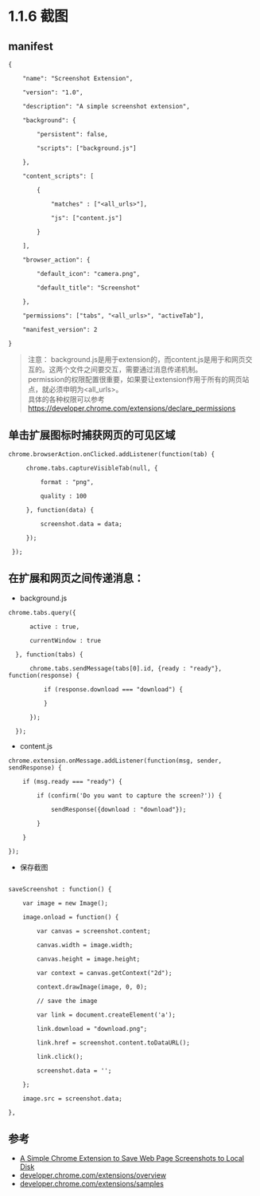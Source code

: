 # 1.1.6 截图

## manifest 

```
{
 
    "name": "Screenshot Extension",
 
    "version": "1.0",
 
    "description": "A simple screenshot extension",
 
    "background": {
 
        "persistent": false,
 
        "scripts": ["background.js"]
 
    },
 
    "content_scripts": [
 
        {
 
            "matches" : ["<all_urls>"],
 
            "js": ["content.js"]
 
        }
 
    ],
 
    "browser_action": {
 
        "default_icon": "camera.png",
 
        "default_title": "Screenshot"
 
    },
 
    "permissions": ["tabs", "<all_urls>", "activeTab"],
 
    "manifest_version": 2
 
}
```

>注意： 
background.js是用于extension的，而content.js是用于和网页交互的。这两个文件之间要交互，需要通过消息传递机制。  
permission的权限配置很重要，如果要让extension作用于所有的网页站点，就必须申明为<all_urls>。  
具体的各种权限可以参考 https://developer.chrome.com/extensions/declare_permissions

## 单击扩展图标时捕获网页的可见区域

```
chrome.browserAction.onClicked.addListener(function(tab) {
 
     chrome.tabs.captureVisibleTab(null, {
 
         format : "png",
 
         quality : 100
 
     }, function(data) {
 
         screenshot.data = data;
 
     });
 
 });
```

## 在扩展和网页之间传递消息：

- background.js
```
chrome.tabs.query({
 
      active : true,
 
      currentWindow : true
 
  }, function(tabs) {
 
      chrome.tabs.sendMessage(tabs[0].id, {ready : "ready"}, function(response) {
 
          if (response.download === "download") {
 
          }
 
      });
 
  });
```

- content.js
```
chrome.extension.onMessage.addListener(function(msg, sender, sendResponse) {
 
    if (msg.ready === "ready") {
 
        if (confirm('Do you want to capture the screen?')) {
 
            sendResponse({download : "download"});
 
        }
 
    }
 
});

```

- 保存截图
```

saveScreenshot : function() {
 
    var image = new Image();
 
    image.onload = function() {
 
        var canvas = screenshot.content;
 
        canvas.width = image.width;
 
        canvas.height = image.height;
 
        var context = canvas.getContext("2d");
 
        context.drawImage(image, 0, 0);
 
        // save the image
 
        var link = document.createElement('a');
 
        link.download = "download.png";
 
        link.href = screenshot.content.toDataURL();
 
        link.click();
 
        screenshot.data = '';
 
    };
 
    image.src = screenshot.data;
 
},
```

## 参考
- [A Simple Chrome Extension to Save Web Page Screenshots to Local Disk](https://www.codepool.biz/chrome-extension-to-save-web-page-screenshots-to-local-disk.html)
- [developer.chrome.com/extensions/overview](https://developer.chrome.com/extensions/overview)
- [developer.chrome.com/extensions/samples](https://developer.chrome.com/extensions/samples)

